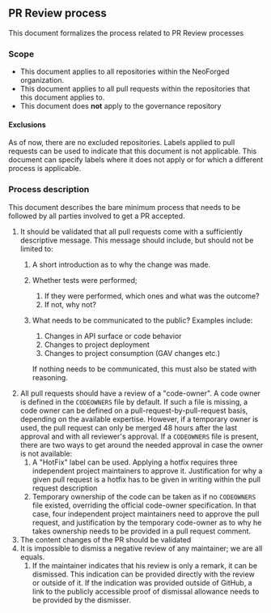 ## PR Review process
This document formalizes the process related to PR Review processes

### Scope
- This document applies to all repositories within the NeoForged organization.
- This document applies to all pull requests within the repositories that this document applies to.
- This document does **not** apply to the governance repository

#### Exclusions
As of now, there are no excluded repositories.
Labels applied to pull requests can be used to indicate that this document is not applicable.
This document can specify labels where it does not apply or for which a different process is applicable.

### Process description
This document describes the bare minimum process that needs to be followed by all parties involved to get a PR accepted.

1. It should be validated that all pull requests come with a sufficiently descriptive message. This message should include, but should not be limited to:
   1. A short introduction as to why the change was made.
   2. Whether tests were performed;
      1. If they were performed, which ones and what was the outcome?
      2. If not, why not?
   3. What needs to be communicated to the public? Examples include:
      1. Changes in API surface or code behavior
      2. Changes to project deployment
      3. Changes to project consumption (GAV changes etc.)
      
      If nothing needs to be communicated, this must also be stated with reasoning.
2. All pull requests should have a review of a "code-owner". A code owner is defined in the `CODEOWNERS` file by default. 
   If such a file is missing, a code owner can be defined on a pull-request-by-pull-request basis, depending on the available expertise. 
   However, if a temporary owner is used, the pull request can only be merged 48 hours after the last approval and with all reviewer's approval.
   If a `CODEOWNERS` file is present, there are two ways to get around the needed approval in case the owner is not available:
     1. A "HotFix" label can be used. Applying a hotfix requires three independent project maintainers to approve it. Justification for why a given pull request is a hotfix has to be given in writing within the pull request description
     2. Temporary ownership of the code can be taken as if no `CODEOWNERS` file existed, overriding the official code-owner specification. In that case, four independent project maintainers need to approve the pull request, and justification by the temporary code-owner as to why he takes ownership needs to be provided in a pull request comment.
3. The content changes of the PR should be validated
4. It is impossible to dismiss a negative review of any maintainer; we are all equals.
     1. If the maintainer indicates that his review is only a remark, it can be dismissed. This indication can be provided directly with the review or outside of it. If the indication was provided outside of GitHub, a link to the publicly accessible proof of dismissal allowance needs to be provided by the dismisser.
